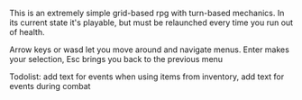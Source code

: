 This is an extremely simple grid-based rpg with turn-based mechanics. In its current state it's playable, but must be relaunched every time you run out of health.

Arrow keys or wasd let you move around and navigate menus. Enter makes your selection, Esc brings you back to the previous menu

Todolist: add text for events when using items from inventory, add text for events during combat
